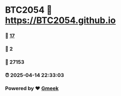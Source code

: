 # BTC2054 :link: https://BTC2054.github.io 
### :page_facing_up: [17](https://BTC2054.github.io/tag.html) 
### :speech_balloon: 2 
### :hibiscus: 27153 
### :alarm_clock: 2025-04-14 22:33:03 
### Powered by :heart: [Gmeek](https://github.com/Meekdai/Gmeek)
